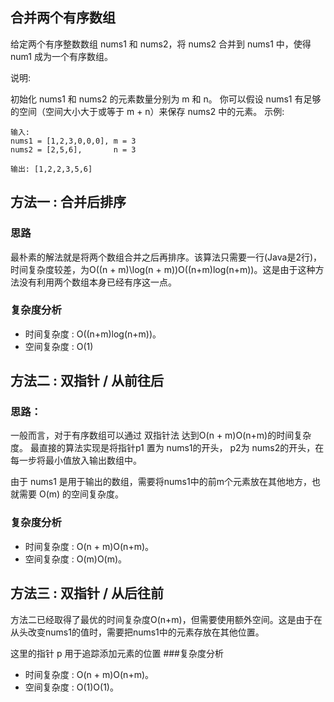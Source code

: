 ## 合并两个有序数组
给定两个有序整数数组 nums1 和 nums2，将 nums2 合并到 nums1 中，使得 num1 成为一个有序数组。

说明:

初始化 nums1 和 nums2 的元素数量分别为 m 和 n。
你可以假设 nums1 有足够的空间（空间大小大于或等于 m + n）来保存 nums2 中的元素。
示例:
```
输入:
nums1 = [1,2,3,0,0,0], m = 3
nums2 = [2,5,6],       n = 3

输出: [1,2,2,3,5,6]
```
## 方法一 : 合并后排序
### 思路

最朴素的解法就是将两个数组合并之后再排序。该算法只需要一行(Java是2行)，时间复杂度较差，为O((n + m)\log(n + m))O((n+m)log(n+m))。这是由于这种方法没有利用两个数组本身已经有序这一点。

### 复杂度分析

* 时间复杂度 : O((n+m)log(n+m))。
* 空间复杂度 : O(1)

## 方法二 : 双指针 / 从前往后
### 思路：
一般而言，对于有序数组可以通过 双指针法 达到O(n + m)O(n+m)的时间复杂度。
最直接的算法实现是将指针p1 置为 nums1的开头， p2为 nums2的开头，在每一步将最小值放入输出数组中。

由于 nums1 是用于输出的数组，需要将nums1中的前m个元素放在其他地方，也就需要 O(m) 的空间复杂度。
### 复杂度分析

* 时间复杂度 : O(n + m)O(n+m)。
* 空间复杂度 : O(m)O(m)。

## 方法三 : 双指针 / 从后往前
方法二已经取得了最优的时间复杂度O(n+m)，但需要使用额外空间。这是由于在从头改变nums1的值时，需要把nums1中的元素存放在其他位置。


这里的指针 p 用于追踪添加元素的位置
###复杂度分析

* 时间复杂度 : O(n + m)O(n+m)。
* 空间复杂度 : O(1)O(1)。